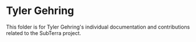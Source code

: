 # Tyler Gehring

This folder is for Tyler Gehring's individual documentation and contributions related to the SubTerra project.
